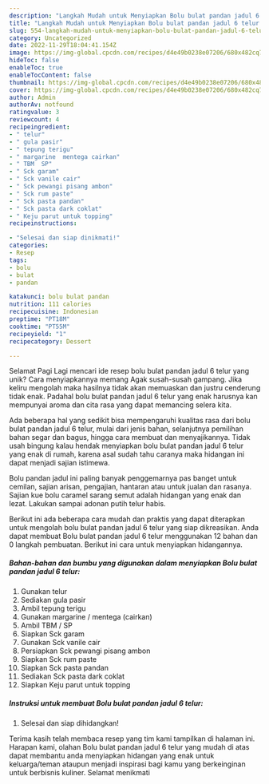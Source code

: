 ```yaml
---
description: "Langkah Mudah untuk Menyiapkan Bolu bulat pandan jadul 6 telur yang Lezat Sekali, Mantap"
title: "Langkah Mudah untuk Menyiapkan Bolu bulat pandan jadul 6 telur yang Lezat Sekali, Mantap"
slug: 554-langkah-mudah-untuk-menyiapkan-bolu-bulat-pandan-jadul-6-telur-yang-lezat-sekali-mantap
category: Uncategorized
date: 2022-11-29T18:04:41.154Z
image: https://img-global.cpcdn.com/recipes/d4e49b0238e07206/680x482cq70/bolu-bulat-pandan-jadul-6-telur-foto-resep-utama.jpg
hideToc: false
enableToc: true
enableTocContent: false
thumbnail: https://img-global.cpcdn.com/recipes/d4e49b0238e07206/680x482cq70/bolu-bulat-pandan-jadul-6-telur-foto-resep-utama.jpg
cover: https://img-global.cpcdn.com/recipes/d4e49b0238e07206/680x482cq70/bolu-bulat-pandan-jadul-6-telur-foto-resep-utama.jpg
author: Admin
authorAv: notfound
ratingvalue: 3
reviewcount: 4
recipeingredient:
- " telur"
- " gula pasir"
- " tepung terigu"
- " margarine  mentega cairkan"
- " TBM  SP"
- " Sck garam"
- " Sck vanile cair"
- " Sck pewangi pisang ambon"
- " Sck rum paste"
- " Sck pasta pandan"
- " Sck pasta dark coklat"
- " Keju parut untuk topping"
recipeinstructions:

- "Selesai dan siap dinikmati!"
categories:
- Resep
tags:
- bolu
- bulat
- pandan

katakunci: bolu bulat pandan 
nutrition: 111 calories
recipecuisine: Indonesian
preptime: "PT18M"
cooktime: "PT55M"
recipeyield: "1"
recipecategory: Dessert

---
```



Selamat Pagi Lagi mencari ide resep bolu bulat pandan jadul 6 telur yang unik? Cara menyiapkannya memang Agak susah-susah gampang. Jika keliru mengolah maka hasilnya tidak akan memuaskan dan justru cenderung tidak enak. Padahal bolu bulat pandan jadul 6 telur yang enak harusnya kan mempunyai aroma dan cita rasa yang dapat memancing selera kita.


Ada beberapa hal yang sedikit bisa mempengaruhi kualitas rasa dari bolu bulat pandan jadul 6 telur, mulai dari jenis bahan, selanjutnya pemilihan bahan segar dan bagus, hingga cara membuat dan menyajikannya. Tidak usah bingung kalau hendak menyiapkan bolu bulat pandan jadul 6 telur yang enak di rumah, karena asal sudah tahu caranya maka hidangan ini dapat menjadi sajian istimewa.

Bolu pandan jadul ini paling banyak penggemarnya pas banget untuk cemilan, sajian arisan, pengajian, hantaran atau untuk jualan dan rasanya. Sajian kue bolu caramel sarang semut adalah hidangan yang enak dan lezat. Lakukan sampai adonan putih telur habis.


Berikut ini ada beberapa cara mudah dan praktis yang dapat diterapkan untuk mengolah bolu bulat pandan jadul 6 telur yang siap dikreasikan. Anda dapat membuat Bolu bulat pandan jadul 6 telur menggunakan 12 bahan dan 0 langkah pembuatan. Berikut ini cara untuk menyiapkan hidangannya.

<!--inarticleads1-->

##### Bahan-bahan dan bumbu yang digunakan dalam menyiapkan Bolu bulat pandan jadul 6 telur:

1. Gunakan  telur
1. Sediakan  gula pasir
1. Ambil  tepung terigu
1. Gunakan  margarine / mentega (cairkan)
1. Ambil  TBM / SP
1. Siapkan  Sck garam
1. Gunakan  Sck vanile cair
1. Persiapkan  Sck pewangi pisang ambon
1. Siapkan  Sck rum paste
1. Siapkan  Sck pasta pandan
1. Sediakan  Sck pasta dark coklat
1. Siapkan  Keju parut untuk topping




<!--inarticleads2-->

##### Instruksi untuk membuat Bolu bulat pandan jadul 6 telur:


1. Selesai dan siap dihidangkan!



Terima kasih telah membaca resep yang tim kami tampilkan di halaman ini. Harapan kami, olahan Bolu bulat pandan jadul 6 telur yang mudah di atas dapat membantu anda menyiapkan hidangan yang enak untuk keluarga/teman ataupun menjadi inspirasi bagi kamu yang berkeinginan untuk berbisnis kuliner. Selamat menikmati
